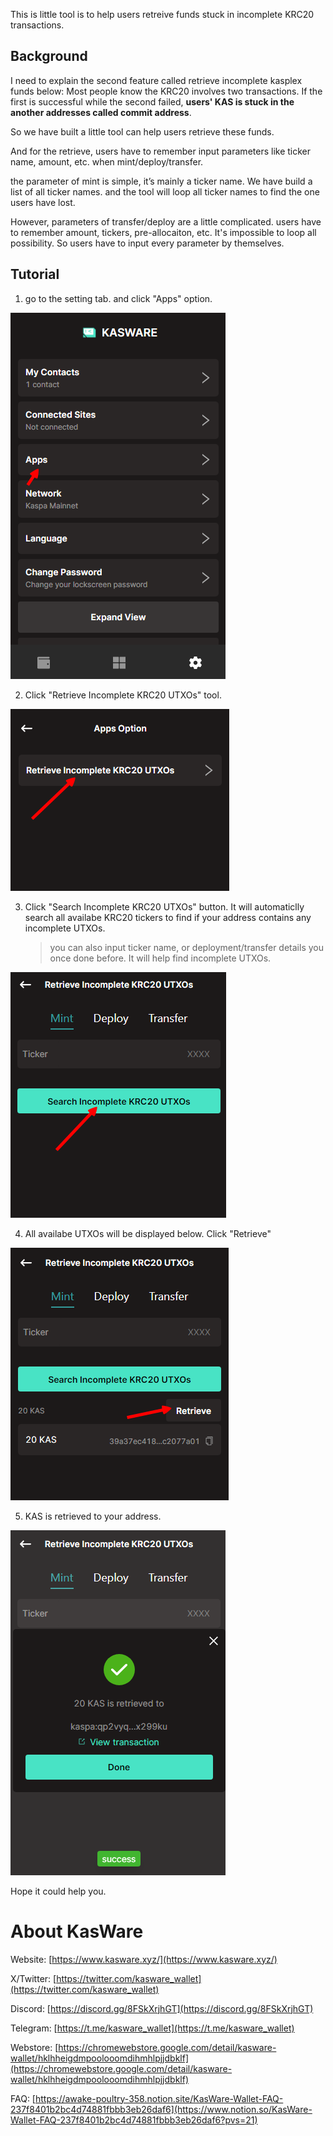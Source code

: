 This is little tool is to help users retreive funds stuck in incomplete KRC20 transactions.

## Background

I need to explain the second feature called retrieve incomplete kasplex funds below:
Most people know the KRC20 involves two transactions. If the first is successful while the second failed, **users' KAS is stuck in the another addresses called commit address**.

So we have built a little tool can help users retrieve these funds.

And for the retrieve, users have to remember input parameters like ticker name, amount, etc. when mint/deploy/transfer.

the parameter of mint is simple, it’s mainly a ticker name. We have build a list of all ticker names. and the tool will loop all ticker names to find the one users have lost.

However, parameters of transfer/deploy are a little complicated. users have to remember amount, tickers, pre-allocaiton, etc. It's impossible to loop all possibility. So users have to input every parameter by themselves.

## Tutorial

1. go to the setting tab. and click "Apps" option.

![](../images/wallet-settings-apps.png)

2. Click "Retrieve Incomplete KRC20 UTXOs" tool.

![](../images/apps-rik20u.png)

3. Click "Search Incomplete KRC20 UTXOs" button. It will automaticlly search all availabe KRC20 tickers to find if your address contains any incomplete UTXOs.
    > you can also input ticker name, or deployment/transfer details you once done before. It will help find incomplete UTXOs.

![](../images/apps-rik20u-mint-1.png)

4. All availabe UTXOs will be displayed below. Click "Retrieve"

![](../images/apps-rik20u-mint-2.png)

5. KAS is retrieved to your address.

![](../images/apps-rik20u-mint-3.png)

Hope it could help you.

# About KasWare

Website: [https://www.kasware.xyz/](https://www.kasware.xyz/)

X/Twitter: [https://twitter.com/kasware_wallet](https://twitter.com/kasware_wallet)

Discord: [https://discord.gg/8FSkXrjhGT](https://discord.gg/8FSkXrjhGT)

Telegram: [https://t.me/kasware_wallet](https://t.me/kasware_wallet)

Webstore: [https://chromewebstore.google.com/detail/kasware-wallet/hklhheigdmpoolooomdihmhlpjjdbklf](https://chromewebstore.google.com/detail/kasware-wallet/hklhheigdmpoolooomdihmhlpjjdbklf)

FAQ: [https://awake-poultry-358.notion.site/KasWare-Wallet-FAQ-237f8401b2bc4d74881fbbb3eb26daf6](https://www.notion.so/KasWare-Wallet-FAQ-237f8401b2bc4d74881fbbb3eb26daf6?pvs=21)